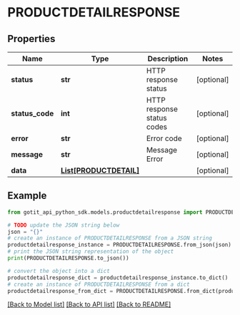 # PRODUCTDETAILRESPONSE


## Properties

Name | Type | Description | Notes
------------ | ------------- | ------------- | -------------
**status** | **str** | HTTP response status | [optional] 
**status_code** | **int** | HTTP response status codes | [optional] 
**error** | **str** | Error code | [optional] 
**message** | **str** | Message Error | [optional] 
**data** | [**List[PRODUCTDETAIL]**](PRODUCTDETAIL.md) |  | [optional] 

## Example

```python
from gotit_api_python_sdk.models.productdetailresponse import PRODUCTDETAILRESPONSE

# TODO update the JSON string below
json = "{}"
# create an instance of PRODUCTDETAILRESPONSE from a JSON string
productdetailresponse_instance = PRODUCTDETAILRESPONSE.from_json(json)
# print the JSON string representation of the object
print(PRODUCTDETAILRESPONSE.to_json())

# convert the object into a dict
productdetailresponse_dict = productdetailresponse_instance.to_dict()
# create an instance of PRODUCTDETAILRESPONSE from a dict
productdetailresponse_from_dict = PRODUCTDETAILRESPONSE.from_dict(productdetailresponse_dict)
```
[[Back to Model list]](../README.md#documentation-for-models) [[Back to API list]](../README.md#documentation-for-api-endpoints) [[Back to README]](../README.md)


